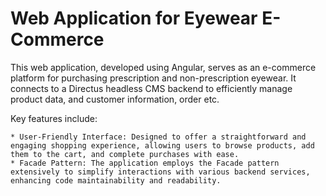 # Web Application for Eyewear E-Commerce

This web application, developed using Angular, serves as an e-commerce platform for purchasing prescription and non-prescription eyewear. 
It connects to a Directus headless CMS backend to efficiently manage product data, and customer information, order etc.

Key features include:

    * User-Friendly Interface: Designed to offer a straightforward and engaging shopping experience, allowing users to browse products, add them to the cart, and complete purchases with ease.
    * Facade Pattern: The application employs the Facade pattern extensively to simplify interactions with various backend services, enhancing code maintainability and readability.
